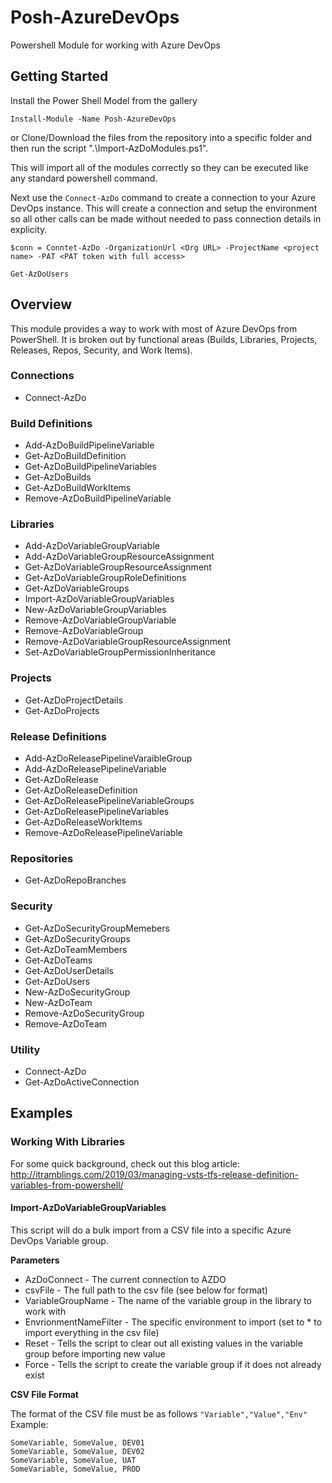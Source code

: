 # Posh-AzureDevOps
Powershell Module for working with Azure DevOps

## Getting Started
Install the Power Shell Model from the gallery
```
Install-Module -Name Posh-AzureDevOps
```
or
Clone/Download the files from the repository into a specific folder and then run the script ".\Import-AzDoModules.ps1".  

This will import all of the modules correctly so they can be executed like any standard powershell command.  

Next use the ```Connect-AzDo``` command to create a connection to your Azure DevOps instance.  This will create a connection and setup the environment so all other calls can be made without needed to pass connection details in explicity.

```
$conn = Conntet-AzDo -OrganizationUrl <Org URL> -ProjectName <project name> -PAT <PAT token with full access>

Get-AzDoUsers
```

## Overview
This module provides a way to work with most of Azure DevOps from PowerShell.  It is broken out by functional areas (Builds, Libraries, Projects, Releases, Repos, Security, and Work Items).

### Connections
* Connect-AzDo

### Build Definitions
* Add-AzDoBuildPipelineVariable
* Get-AzDoBuildDefinition
* Get-AzDoBuildPipelineVariables
* Get-AzDoBuilds
* Get-AzDoBuildWorkItems
* Remove-AzDoBuildPipelineVariable

### Libraries
* Add-AzDoVariableGroupVariable
* Add-AzDoVariableGroupResourceAssignment
* Get-AzDoVariableGroupResourceAssignment
* Get-AzDoVariableGroupRoleDefinitions
* Get-AzDoVariableGroups
* Import-AzDoVariableGroupVariables
* New-AzDoVariableGroupVariables
* Remove-AzDoVariableGroupVariable
* Remove-AzDoVariableGroup
* Remove-AzDoVariableGroupResourceAssignment
* Set-AzDoVariableGroupPermissionInheritance

### Projects
* Get-AzDoProjectDetails
* Get-AzDoProjects

### Release Definitions
* Add-AzDoReleasePipelineVaraibleGroup
* Add-AzDoReleasePipelineVariable
* Get-AzDoRelease
* Get-AzDoReleaseDefinition
* Get-AzDoReleasePipelineVariableGroups
* Get-AzDoReleasePipelineVariables
* Get-AzDoReleaseWorkItems
* Remove-AzDoReleasePipelineVariable

### Repositories
* Get-AzDoRepoBranches

### Security
* Get-AzDoSecurityGroupMemebers
* Get-AzDoSecurityGroups
* Get-AzDoTeamMembers
* Get-AzDoTeams
* Get-AzDoUserDetails
* Get-AzDoUsers
* New-AzDoSecurityGroup
* New-AzDoTeam
* Remove-AzDoSecurityGroup
* Remove-AzDoTeam

### Utility
* Connect-AzDo
* Get-AzDoActiveConnection

## Examples
### Working With Libraries
For some quick background, check out this blog article: http://itramblings.com/2019/03/managing-vsts-tfs-release-definition-variables-from-powershell/

#### Import-AzDoVariableGroupVariables
This script will do a bulk import from a CSV file into a specific Azure DevOps Variable group.  

**Parameters**
* AzDoConnect - The current connection to AZDO
* csvFile - The full path to the csv file (see below for format)
* VariableGroupName - The name of the variable group in the library to work with
* EnvrionmentNameFilter - The specific environment to import (set to * to import everything in the csv file)
* Reset - Tells the script to clear out all existing values in the variable group before importing new value
* Force - Tells the script to create the variable group if it does not already exist

**CSV File Format**

The format of the CSV file must be as follows
```"Variable","Value","Env"```
Example:
```
SomeVariable, SomeValue, DEV01
SomeVariable, SomeValue, DEV02
SomeVariable, SomeValue, UAT
SomeVariable, SomeValue, PROD
```
